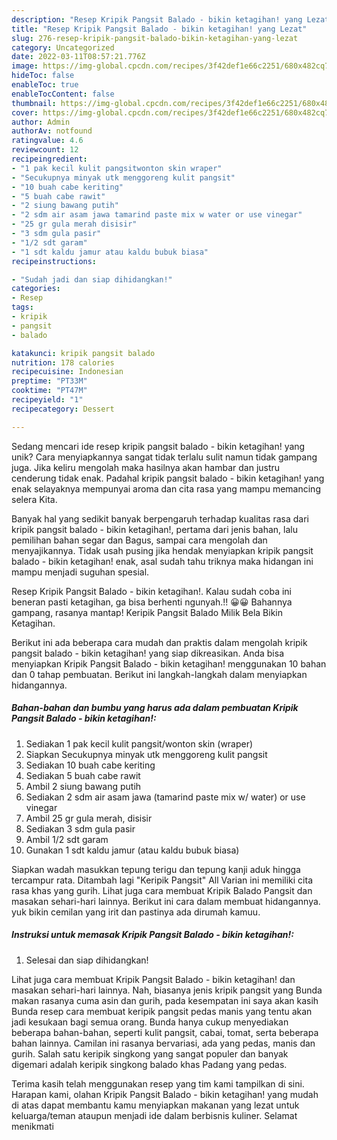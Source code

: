 ```yaml
---
description: "Resep Kripik Pangsit Balado - bikin ketagihan! yang Lezat"
title: "Resep Kripik Pangsit Balado - bikin ketagihan! yang Lezat"
slug: 276-resep-kripik-pangsit-balado-bikin-ketagihan-yang-lezat
category: Uncategorized
date: 2022-03-11T08:57:21.776Z
image: https://img-global.cpcdn.com/recipes/3f42def1e66c2251/680x482cq70/kripik-pangsit-balado-bikin-ketagihan-foto-resep-utama.jpg
hideToc: false
enableToc: true
enableTocContent: false
thumbnail: https://img-global.cpcdn.com/recipes/3f42def1e66c2251/680x482cq70/kripik-pangsit-balado-bikin-ketagihan-foto-resep-utama.jpg
cover: https://img-global.cpcdn.com/recipes/3f42def1e66c2251/680x482cq70/kripik-pangsit-balado-bikin-ketagihan-foto-resep-utama.jpg
author: Admin
authorAv: notfound
ratingvalue: 4.6
reviewcount: 12
recipeingredient:
- "1 pak kecil kulit pangsitwonton skin wraper"
- "Secukupnya minyak utk menggoreng kulit pangsit"
- "10 buah cabe keriting"
- "5 buah cabe rawit"
- "2 siung bawang putih"
- "2 sdm air asam jawa tamarind paste mix w water or use vinegar"
- "25 gr gula merah disisir"
- "3 sdm gula pasir"
- "1/2 sdt garam"
- "1 sdt kaldu jamur atau kaldu bubuk biasa"
recipeinstructions:

- "Sudah jadi dan siap dihidangkan!"
categories:
- Resep
tags:
- kripik
- pangsit
- balado

katakunci: kripik pangsit balado 
nutrition: 178 calories
recipecuisine: Indonesian
preptime: "PT33M"
cooktime: "PT47M"
recipeyield: "1"
recipecategory: Dessert

---
```





Sedang mencari ide resep kripik pangsit balado - bikin ketagihan! yang unik? Cara menyiapkannya sangat tidak terlalu sulit namun tidak gampang juga. Jika keliru mengolah maka hasilnya akan hambar dan justru cenderung tidak enak. Padahal kripik pangsit balado - bikin ketagihan! yang enak selayaknya mempunyai aroma dan cita rasa yang mampu memancing selera Kita.





Banyak hal yang sedikit banyak berpengaruh terhadap kualitas rasa dari kripik pangsit balado - bikin ketagihan!, pertama dari jenis bahan, lalu pemilihan bahan segar dan Bagus, sampai cara mengolah dan menyajikannya. Tidak usah pusing jika hendak menyiapkan kripik pangsit balado - bikin ketagihan! enak,      asal sudah tahu triknya maka hidangan ini mampu menjadi suguhan spesial.














Resep Kripik Pangsit Balado - bikin ketagihan!. Kalau sudah coba ini beneran pasti ketagihan, ga bisa berhenti ngunyah.!! 😀😀 Bahannya gampang, rasanya mantap! Keripik Pangsit Balado Milik Bela Bikin Ketagihan.






Berikut ini ada beberapa cara mudah dan praktis dalam mengolah kripik pangsit balado - bikin ketagihan! yang siap dikreasikan. Anda bisa menyiapkan Kripik Pangsit Balado - bikin ketagihan! menggunakan 10 bahan dan 0 tahap pembuatan. Berikut ini langkah-langkah dalam menyiapkan hidangannya.

<!--inarticleads1-->

##### Bahan-bahan dan bumbu yang harus ada dalam pembuatan Kripik Pangsit Balado - bikin ketagihan!:

1. Sediakan 1 pak kecil kulit pangsit/wonton skin (wraper)
1. Siapkan Secukupnya minyak utk menggoreng kulit pangsit
1. Sediakan 10 buah cabe keriting
1. Sediakan 5 buah cabe rawit
1. Ambil 2 siung bawang putih
1. Sediakan 2 sdm air asam jawa (tamarind paste mix w/ water) or use vinegar
1. Ambil 25 gr gula merah, disisir
1. Sediakan 3 sdm gula pasir
1. Ambil 1/2 sdt garam
1. Gunakan 1 sdt kaldu jamur (atau kaldu bubuk biasa)


Siapkan wadah masukkan tepung terigu dan tepung kanji aduk hingga tercampur rata. Ditambah lagi &#34;Keripik Pangsit&#34; All Varian ini memiliki cita rasa khas yang gurih. Lihat juga cara membuat Kripik Balado Pangsit dan masakan sehari-hari lainnya. Berikut ini cara dalam membuat hidangannya. yuk bikin cemilan yang irit dan pastinya ada dirumah kamuu. 

<!--inarticleads2-->

##### Instruksi untuk memasak Kripik Pangsit Balado - bikin ketagihan!:


1. Selesai dan siap dihidangkan!

Lihat juga cara membuat Kripik Pangsit Balado - bikin ketagihan! dan masakan sehari-hari lainnya. Nah, biasanya jenis kripik pangsit yang Bunda makan rasanya cuma asin dan gurih, pada kesempatan ini saya akan kasih Bunda resep cara membuat keripik pangsit pedas manis yang tentu akan jadi kesukaan bagi semua orang. Bunda hanya cukup menyediakan beberapa bahan-bahan, seperti kulit pangsit, cabai, tomat, serta beberapa bahan lainnya. Camilan ini rasanya bervariasi, ada yang pedas, manis dan gurih. Salah satu keripik singkong yang sangat populer dan banyak digemari adalah keripik singkong balado khas Padang yang pedas. 

Terima kasih telah menggunakan resep yang tim kami tampilkan di sini. Harapan kami, olahan Kripik Pangsit Balado - bikin ketagihan! yang mudah di atas dapat membantu kamu menyiapkan makanan yang lezat untuk keluarga/teman ataupun menjadi ide dalam berbisnis kuliner. Selamat menikmati
